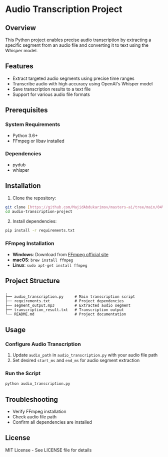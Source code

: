 # Audio Transcription Project

## Overview

This Python project enables precise audio transcription by extracting a specific segment from an audio file and converting it to text using the Whisper model.

## Features

- Extract targeted audio segments using precise time ranges
- Transcribe audio with high accuracy using OpenAI's Whisper model
- Save transcription results to a text file
- Support for various audio file formats

## Prerequisites

### System Requirements
- Python 3.6+
- FFmpeg or libav installed

### Dependencies
- pydub
- whisper

## Installation

1. Clone the repository:
```bash
git clone [https://github.com/MajidAbdukarimov/masters-ai/tree/main/04%20-%20Whisper%20API%20%2B%20local%20installation]
cd audio-transcription-project
```

2. Install dependencies:
```bash
pip install -r requirements.txt
```

### FFmpeg Installation
- **Windows**: Download from [FFmpeg official site](https://ffmpeg.org/download.html)
- **macOS**: `brew install ffmpeg`
- **Linux**: `sudo apt-get install ffmpeg`

## Project Structure
```
.
├── audio_transcription.py     # Main transcription script
├── requirements.txt           # Project dependencies
├── segment_output.mp3         # Extracted audio segment
├── transcription_result.txt   # Transcription output
└── README.md                  # Project documentation
```

## Usage

### Configure Audio Transcription
1. Update `audio_path` in `audio_transcription.py` with your audio file path
2. Set desired `start_ms` and `end_ms` for audio segment extraction

### Run the Script
```bash
python audio_transcription.py
```

## Troubleshooting
- Verify FFmpeg installation
- Check audio file path
- Confirm all dependencies are installed

## License
MIT License - See LICENSE file for details
